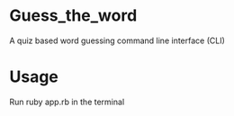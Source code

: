 # Guess_the_word
A quiz based word guessing command line interface (CLI)

# Usage
Run ruby app.rb in the terminal
